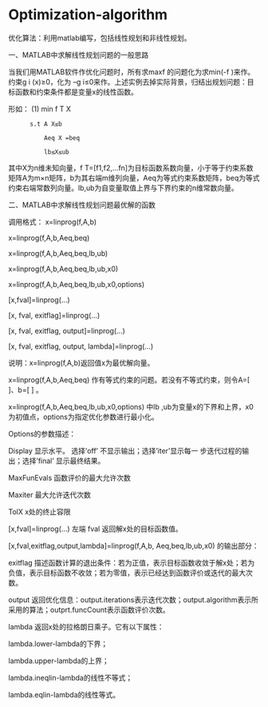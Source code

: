 # Optimization-algorithm
优化算法：利用matlab编写，包括线性规划和非线性规划。

一、MATLAB中求解线性规划问题的一般思路

当我们用MATLAB软件作优化问题时，所有求maxf 的问题化为求min(-f )来作。约束g i (x)≥0，化为 –g i≤0来作。上述实例去掉实际背景，归结出规划问题：目标函数和约束条件都是变量x的线性函数。

形如： (1) min f T X

          s.t A X≤b
          
              Aeq X =beq
          
              lb≤X≤ub
           
其中X为n维未知向量，f T=[f1,f2,…fn]为目标函数系数向量，小于等于约束系数矩阵A为m×n矩阵，b为其右端m维列向量，Aeq为等式约束系数矩阵，beq为等式约束右端常数列向量。lb,ub为自变量取值上界与下界约束的n维常数向量。

二、MATLAB中求解线性规划问题最优解的函数

调用格式： x=linprog(f,A,b)

x=linprog(f,A,b,Aeq,beq)

x=linprog(f,A,b,Aeq,beq,lb,ub)

x=linprog(f,A,b,Aeq,beq,lb,ub,x0)

x=linprog(f,A,b,Aeq,beq,lb,ub,x0,options)


[x,fval]=linprog(…) 

[x, fval, exitflag]=linprog(…) 

[x, fval, exitflag, output]=linprog(…)

[x, fval, exitflag, output, lambda]=linprog(…)
 
 
说明：x=linprog(f,A,b)返回值x为最优解向量。

x=linprog(f,A,b,Aeq,beq) 作有等式约束的问题。若没有不等式约束，则令A=[ ]、b=[ ] 。

x=linprog(f,A,b,Aeq,beq,lb,ub,x0,options) 中lb ,ub为变量x的下界和上界，x0为初值点，options为指定优化参数进行最小化。

Options的参数描述：

Display 显示水平。 选择’off’ 不显示输出；选择’iter’显示每一 步迭代过程的输出；选择’final’ 显示最终结果。

MaxFunEvals 函数评价的最大允许次数

Maxiter 最大允许迭代次数

TolX x处的终止容限 


[x,fval]=linprog(…) 左端 fval 返回解x处的目标函数值。

[x,fval,exitflag,output,lambda]=linprog(f,A,b, Aeq,beq,lb,ub,x0) 的输出部分： 

exitflag 描述函数计算的退出条件：若为正值，表示目标函数收敛于解x处；若为负值，表示目标函数不收敛；若为零值，表示已经达到函数评价或迭代的最大次数。

output 返回优化信息：output.iterations表示迭代次数；output.algorithm表示所采用的算法；outprt.funcCount表示函数评价次数。

lambda 返回x处的拉格朗日乘子。它有以下属性：

lambda.lower-lambda的下界；

lambda.upper-lambda的上界；

lambda.ineqlin-lambda的线性不等式；

lambda.eqlin-lambda的线性等式。
